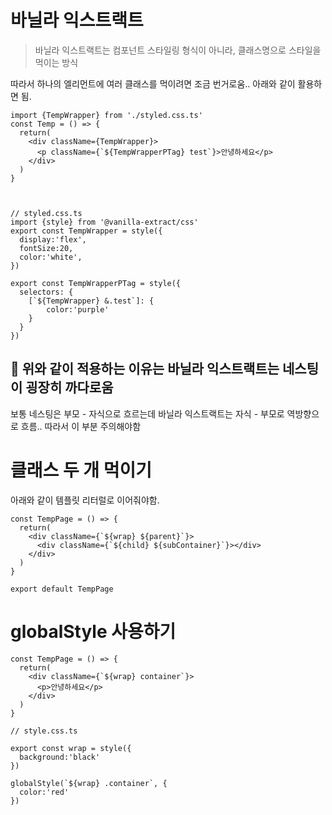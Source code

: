 # 바닐라 익스트랙트 

> 바닐라 익스트랙트는 컴포넌트 스타일링 형식이 아니라, 클래스명으로 스타일을 먹이는 방식

따라서 하나의 엘리먼트에 여러 클래스를 먹이려면 조금 번거로움..
아래와 같이 활용하면 됨.

```tsx
import {TempWrapper} from './styled.css.ts'
const Temp = () => {
  return(
    <div className={TempWrapper}>
      <p className={`${TempWrapperPTag} test`}>안녕하세요</p>
    </div>
  )
}



// styled.css.ts
import {style} from '@vanilla-extract/css'
export const TempWrapper = style({
  display:'flex',
  fontSize:20,
  color:'white',
})

export const TempWrapperPTag = style({
  selectors: {
    [`${TempWrapper} &.test`]: {
        color:'purple'
    }
  }
})
```

## 📌 위와 같이 적용하는 이유는 바닐라 익스트랙트는 네스팅이 굉장히 까다로움

보통 네스팅은 부모 - 자식으로 흐르는데 바닐라 익스트랙트는 자식 - 부모로 역방향으로 흐름.. 따라서 이 부분 주의해야함



# 클래스 두 개 먹이기
아래와 같이 템플릿 리터럴로 이어줘야함.
```tsx
const TempPage = () => {
  return(
    <div className={`${wrap} ${parent}`}>
      <div className={`${child} ${subContainer}`}></div>
    </div>
  )
}

export default TempPage
```

# globalStyle 사용하기
```tsx
const TempPage = () => {
  return(
    <div className={`${wrap} container`}>
      <p>안녕하세요</p>
    </div>
  )
}

// style.css.ts

export const wrap = style({
  background:'black'
})

globalStyle(`${wrap} .container`, {
  color:'red'
})
```